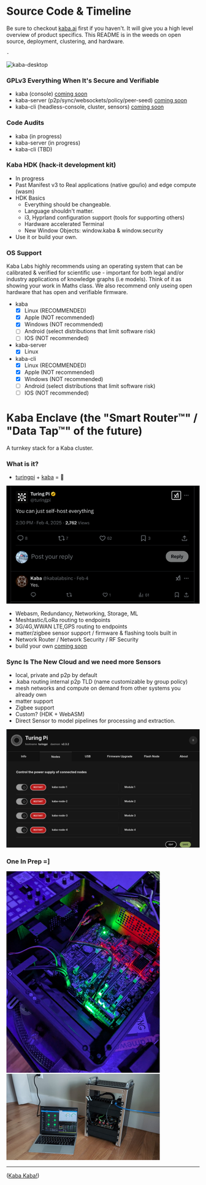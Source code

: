 # Source Code & Timeline

Be sure to checkout [kaba.ai](https://kaba.ai) first if you haven't.
It will give you a high level overview of product specifics.
This README is in the weeds on open source, deployment, clustering, and hardware.

    -

![kaba-desktop](https://github.com/kaba-labs/.github/blob/main/profile/images/kaba-desktop.png?raw=true)

### GPLv3 Everything When It's Secure and Verifiable

- kaba (console) [coming soon](https://github.com/kaba-labs)
- kaba-server (p2p/sync/websockets/policy/peer-seed) [coming soon](https://github.com/kaba-labs)
- kaba-cli (headless-console, cluster, sensors) [coming soon](https://github.com/kaba-labs)

### Code Audits

- kaba (in progress)
- kaba-server (in progress)
- kaba-cli (TBD)

### Kaba HDK (hack-it development kit)

- In progress
- Past Manifest v3 to Real applications (native gpu/io) and edge compute (wasm)
- HDK Basics
    - Everything should be changeable.
    - Language shouldn't matter.
    - i3, Hyprland configuration support (tools for supporting others)
    - Hardware accelerated Terminal
    - New Window Objects: window.kaba & window.security
- Use it or build your own.

### OS Support

Kaba Labs highly recommends using an operating system that can be calibrated & verified for scientific use - important for both legal and/or industry applications of knowledge graphs (i.e models). Think of it as showing your work in Maths class. We also recommend only useing open hardware that has open and verifiable firmware.

- kaba
    - [x] Linux (RECOMMENDED)
    - [x] Apple (NOT recommended)
    - [x] Windows (NOT recommended)
    - [ ] Android (select distributions that limit software risk)
    - [ ] IOS (NOT recommended)
- kaba-server
    - [x] Linux
- kaba-cli
    - [x] Linux (RECOMMENDED)
    - [x] Apple (NOT recommended)
    - [x] Windows (NOT recommended)
    - [ ] Android (select distributions that limit software risk)
    - [ ] IOS (NOT recommended)

# Kaba Enclave (the "Smart Router™" / "Data Tap™" of the future)

A turnkey stack for a Kaba cluster.

### What is it?

- [turingpi](https://turingpi.com/) + [kaba](https://kaba.ai) = 💝

![turing-tweet](https://github.com/kaba-labs/.github/blob/main/profile/images/turing-tweet.png?raw=true)

- Webasm, Redundancy, Networking, Storage, ML
- Meshtastic/LoRa routing to endpoints
- 3G/4G,WWAN LTE,GPS routing to endpoints
- matter/zigbee sensor support / firmware & flashing tools built in
- Network Router / Network Security / RF Security
- build your own [coming soon](https://github.com/kaba-labs)

### Sync Is The New Cloud and we need more Sensors

- local, private and p2p by default
- .kaba routing internal p2p TLD (name customizable by group policy)
- mesh networks and compute on demand from other systems you already own
- matter support
- Zigbee support
- Custom? (HDK + WebASM)
- Direct Sensor to model pipelines for processing and extraction.

![kaba-server-turing-pi](https://github.com/kaba-labs/.github/blob/main/profile/images/kaba-server-turing-pi.png?raw=true)

### One In Prep =]

<img width="400px" src="https://github.com/kaba-labs/.github/blob/main/profile/images/kaba-enclave.jpg?raw=true" alt="kaba-enclave">

<img width="400px" src="https://github.com/kaba-labs/.github/blob/main/profile/images/kaba-software-hardware.jpeg?raw=true" alt="kaba-enclave">

---

([Kaba Kaba!](https://kaba.ai))
